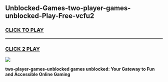 
## Unblocked-Games-two-player-games-unblocked-Play-Free-vcfu2
<h3>
<a href="https://premium76.site?title=two-player-games-unblocked&ref=20A">CLICK TO PLAY</a></h3>
<hr>

<h3>
<a href="https://premium76.site?title=two-player-games-unblocked&ref=20A">CLICK 2 PLAY</a>
  
</h3>

<a href="https://premium76.site?title=two-player-games-unblocked&ref=20A"><img src="https://clearcache.store/games.png"></a>


**two-player-games-unblocked games unblocked: Your Gateway to Fun and Accessible Online Gaming**

